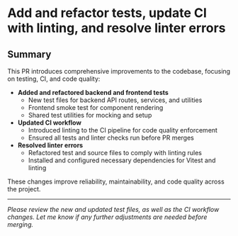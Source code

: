 # Add and refactor tests, update CI with linting, and resolve linter errors

## Summary

This PR introduces comprehensive improvements to the codebase, focusing on testing, CI, and code quality:

- **Added and refactored backend and frontend tests**
  - New test files for backend API routes, services, and utilities
  - Frontend smoke test for component rendering
  - Shared test utilities for mocking and setup
- **Updated CI workflow**
  - Introduced linting to the CI pipeline for code quality enforcement
  - Ensured all tests and linter checks run before PR merges
- **Resolved linter errors**
  - Refactored test and source files to comply with linting rules
  - Installed and configured necessary dependencies for Vitest and linting

These changes improve reliability, maintainability, and code quality across the project.

---

_Please review the new and updated test files, as well as the CI workflow changes. Let me know if any further adjustments are needed before merging._
